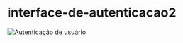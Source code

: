 # interface-de-autenticacao2
![Autenticação de usuário](https://user-images.githubusercontent.com/114995774/225910567-28f877f4-3d7c-4f27-9998-e31b7fefdd25.PNG)
